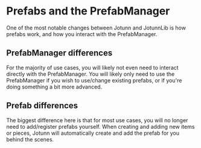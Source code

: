 # Prefabs and the PrefabManager
One of the most notable changes between Jotunn and JotunnLib is how prefabs work, and how you interact with the PrefabManager.

## PrefabManager differences
For the majority of use cases, you will likely not even need to interact directly with the PrefabManager. You will likely only need to use the PrefabManager if you wish to use/change existing prefabs, or if you're doing something a bit more advanced.

## Prefab differences
The biggest difference here is that for most use cases, you will no longer need to add/register prefabs yourself. When creating and adding new items or pieces, Jotunn will automatically create and add the prefab for you behind the scenes.